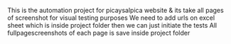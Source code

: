 This is the automation project for picaysalpica website & its take all pages of screenshot for visual testing purposes 
We need to add urls on excel sheet which is  inside project folder then we can just initiate the tests 
All fullpagescreenshots of each page is save inside project folder 
